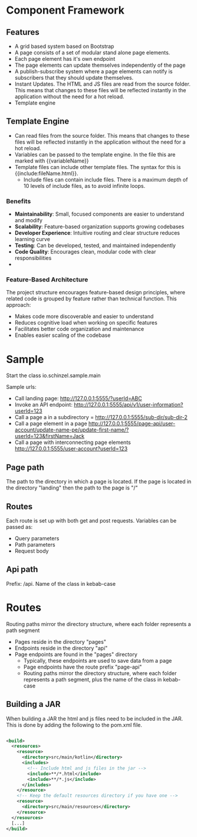 # Component Framework
## Features
- A grid based system based on Bootstrap
- A page consists of a set of modular stand alone page elements.
- Each page element has it's own endpoint
- The page elements can update themselves independently of the page
- A publish-subscribe system where a page elements can notify is subscribers that they should update themselves.
- Instant Updates. The HTML and JS files are read from the source folder. This means that changes to these files will
  be reflected instantly in the application without the need for a hot reload.
- Template engine

## Template Engine
- Can read files from the source folder. This means that changes to these files will be reflected instantly in the application without the need for a hot reload.
- Variables can be passed to the template engine. In the file this are marked with {{variableName}}
- Template files can include other template files. The syntax for this is {{include:fileName.html}}.
    - Include files can contain include files. There is a maximum depth of 10 levels of include files, as to avoid infinite loops.

### Benefits
- **Maintainability**: Small, focused components are easier to understand and modify
- **Scalability**: Feature-based organization supports growing codebases
- **Developer Experience**: Intuitive routing and clear structure reduces learning curve
- **Testing**:  Can be developed, tested, and maintained independently
- **Code Quality**: Encourages clean, modular code with clear responsibilities
-

### Feature-Based Architecture
The project structure encourages feature-based design principles, where related code is
grouped by feature rather than technical function. This approach:
- Makes code more discoverable and easier to understand
- Reduces cognitive load when working on specific features
- Facilitates better code organization and maintenance
- Enables easier scaling of the codebase


# Sample
Start the class io.schinzel.sample.main

Sample urls:
- Call landing page: http://127.0.0.1:5555/?userId=ABC
- Invoke an API endpoint: http://127.0.0.1:5555/api/v1/user-information?userId=123
- Call a page a in a subdirectory = http://127.0.0.1:5555/sub-dir/sub-dir-2
- Call a page element in a page http://127.0.0.1:5555/page-api/user-account/update-name-pe/update-first-name/?userId=123&firstName=Jack
- Call a page with interconnecting page elements http://127.0.0.1:5555/user-account?userId=123

## Page path
The path to the directory in which a page is located.
If the page is located in the directory "landing" then the path to the page is "/"

## Routes
Each route is set up with both get and post requests.
Variables can be passed as:
- Query parameters
- Path parameters
- Request body

## Api path
Prefix: /api.
Name of the class in kebab-case

# Routes
Routing paths mirror the directory structure, where each folder represents a path segment
- Pages reside in the directory "pages"
- Endpoints reside in the directory "api"
- Page endpoints are found in the "pages" directory
    - Typically, these endpoints are used to save data from a page
    - Page endpoints have the route prefix "page-api"
    - Routing paths mirror the directory structure, where each folder represents a path segment, plus the name of the class in kebab-case


## Building a JAR
When building a JAR the html and js files need to be included in the JAR.
This is done by adding the following to the pom.xml file.
```xml

<build>
  <resources>
    <resource>
      <directory>src/main/kotlin</directory>
      <includes>
        <!-- Include html and js files in the jar -->
        <include>**/*.html</include>
        <include>**/*.js</include>
      </includes>
    </resource>
    <!-- Keep the default resources directory if you have one -->
    <resource>
      <directory>src/main/resources</directory>
    </resource>
  </resources>
  [...]
</build>
```
